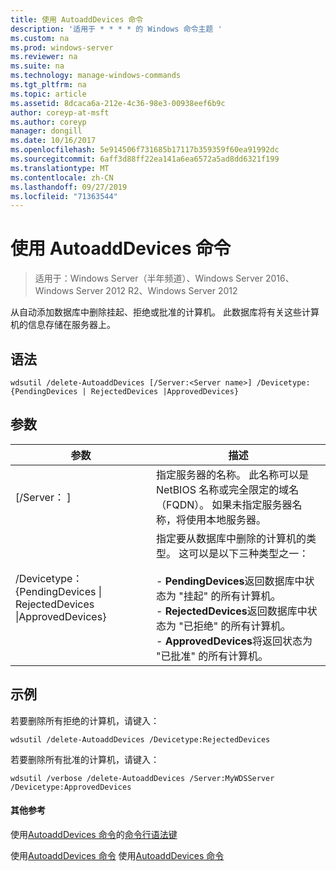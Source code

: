 ```yaml
---
title: 使用 AutoaddDevices 命令
description: '适用于 * * * * 的 Windows 命令主题 '
ms.custom: na
ms.prod: windows-server
ms.reviewer: na
ms.suite: na
ms.technology: manage-windows-commands
ms.tgt_pltfrm: na
ms.topic: article
ms.assetid: 8dcaca6a-212e-4c36-98e3-00938eef6b9c
author: coreyp-at-msft
ms.author: coreyp
manager: dongill
ms.date: 10/16/2017
ms.openlocfilehash: 5e914506f731685b17117b359359f60ea91992dc
ms.sourcegitcommit: 6aff3d88ff22ea141a6ea6572a5ad8dd6321f199
ms.translationtype: MT
ms.contentlocale: zh-CN
ms.lasthandoff: 09/27/2019
ms.locfileid: "71363544"
---
```

# <a name="using-the-delete-autoadddevices-command"></a>使用 AutoaddDevices 命令

>适用于：Windows Server（半年频道）、Windows Server 2016、Windows Server 2012 R2、Windows Server 2012

从自动添加数据库中删除挂起、拒绝或批准的计算机。 此数据库将有关这些计算机的信息存储在服务器上。
## <a name="syntax"></a>语法
```
wdsutil /delete-AutoaddDevices [/Server:<Server name>] /Devicetype:{PendingDevices | RejectedDevices |ApprovedDevices}
```
## <a name="parameters"></a>参数
|参数|描述|
|-------|--------|
|[/Server： <Server name>]|指定服务器的名称。 此名称可以是 NetBIOS 名称或完全限定的域名（FQDN）。 如果未指定服务器名称，将使用本地服务器。|
|/Devicetype： {PendingDevices &#124; RejectedDevices &#124;ApprovedDevices}|指定要从数据库中删除的计算机的类型。 这可以是以下三种类型之一：<br /><br />-   **PendingDevices**返回数据库中状态为 "挂起" 的所有计算机。<br />-   **RejectedDevices**返回数据库中状态为 "已拒绝" 的所有计算机。<br />-   **ApprovedDevices**将返回状态为 "已批准" 的所有计算机。|
## <a name="BKMK_examples"></a>示例
若要删除所有拒绝的计算机，请键入：
```
wdsutil /delete-AutoaddDevices /Devicetype:RejectedDevices
```
若要删除所有批准的计算机，请键入：
```
wdsutil /verbose /delete-AutoaddDevices /Server:MyWDSServer /Devicetype:ApprovedDevices
```
#### <a name="additional-references"></a>其他参考
使用[AutoaddDevices 命令](using-the-approve-autoadddevices-command.md)的[命令行语法键](command-line-syntax-key.md)

使用[AutoaddDevices 命令](using-the-reject-autoadddevices-command.md)
使用[AutoaddDevices 命令](using-the-get-autoadddevices-command.md)
